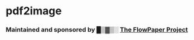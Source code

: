 # pdf2image

<h3>Maintained and sponsored by █▒▓▒░ <a href="http://flowpaper.com/">The FlowPaper Project</a></h3>
